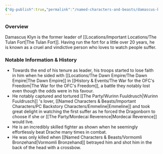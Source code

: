 ```yaml
---
{"dg-publish":true,"permalink":"/named-characters-and-beasts/damascus-klyn/","tags":["NPC"],"updated":"2025-03-01T21:15:22.003+00:00"}
---
```



### Overview
Damascus Klyn is the former leader of [[Locations/Important Locations/The Tulan Fort\|The Tulan Fort]]. Having run the fort for a little over 20 years, he is known as a cruel and vindictive person who loves to watch people suffer.

### Notable Information & History 
- Towards the end of his tenure as leader, his troops started to lose faith in him when he sided with [[Locations/The Dawn Empire/The Dawn Empire\|The Dawn Empire]] in [[History & Events/The War for the OFC's Freedom\|The War for the OFC's Freedom]], a battle they notably lost even though the odds were in his favour. 
- He notably captured and tortured [[The Party/Wurinn Fuuldrusch\|Wurinn Fuuldrusch]] 's lover, [[Named Characters & Beasts/Important Characters/PC Backstory Characters/Emmeline\|Emmeline]] and took great delight in watching the first suffer as he forced the Dragonborn to choose if she or [[The Party/Mordecai Reverence\|Mordecai Reverence]] would live. 
- He is an incredibly skilled fighter as shown when he seemingly effortlessly beat Drache many times in combat. 
- He was only killed when [[Named Characters & Beasts/Vormomli Bronzehand\|Vormomli Bronzehand]] betrayed him and shot him in the back of the head with a crossbow.